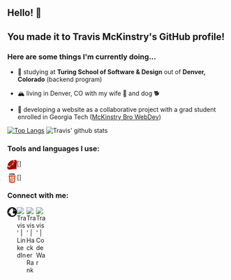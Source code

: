 ## Hello! 👋

## You made it to Travis McKinstry's GitHub profile!

### Here are some things I'm currently doing...

- 📖 studying at **Turing School of Software & Design** out of **Denver, Colorado** (backend program)

- 🏔 living in Denver, CO with my wife 👧 and dog 🐕

- 🧠 developing a website as a collaborative project with a grad student enrolled in Georgia Tech ([McKinstry Bro WebDev](https://travisgm92.github.io/MckinstryBrosWebDev/))

[![Top Langs](https://github-readme-stats.vercel.app/api/top-langs/?username=travisgm92)](https://github.com/travisgm92/github-readme-stats)        ![Travis' github stats](https://github-readme-stats.vercel.app/api?username=travisgm92&show_icons=true&theme=dark)


<!--
**TravisGM92/TravisGM92** is a ✨ _special_ ✨ repository because its `README.md` (this file) appears on your GitHub profile.

- 🌱 I’m currently learning ...
- 👯 I’m looking to collaborate on ...
- 🤔 I’m looking for help with ...
- 💬 Ask me about ...
- 😄 Pronouns: ...
- ⚡ Fun fact: ...
-->

### Tools and languages I use: 

[<img align="left" alt="ruby photo" width="22px" src="https://raw.githubusercontent.com/github/explore/80688e429a7d4ef2fca1e82350fe8e3517d3494d/topics/ruby/ruby.png" />]

[<img align="left" alt="html photo" width="22px" src="https://raw.githubusercontent.com/github/explore/80688e429a7d4ef2fca1e82350fe8e3517d3494d/topics/html/html.png" />]
<br />




### Connect with me:

[<img align="left" alt="mckinstrybros website" width="22px" src="https://raw.githubusercontent.com/iconic/open-iconic/master/svg/globe.svg" />][website]
[<img align="left" alt="Travis' | LinkedIn" width="22px" src="https://cdn.jsdelivr.net/npm/simple-icons@v3/icons/linkedin.svg" />][linkedin]
[<img align="left" alt="Travis' | HackerRank" width="22px" src="https://cdn.jsdelivr.net/npm/simple-icons@v3/icons/hackerrank.svg" />][hackerrank]
[<img align="left" alt="Travis' | CodeWar" width="22px" src="https://cdn.jsdelivr.net/npm/simple-icons@v3/icons/codewars.svg" />][codewars]

<br />

<br />

[website]: https://github.com/TravisGM92/MckinstryBrosWebDev
[linkedin]: https://www.linkedin.com/in/travis-mckinstry/
[hackerrank]: https://www.hackerrank.com/Mckinstrytg
[codewars]: https://www.codewars.com/users/TravisGM

